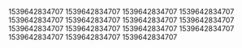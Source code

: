1539642834707
1539642834707
1539642834707
1539642834707
1539642834707
1539642834707
1539642834707
1539642834707
1539642834707
1539642834707
1539642834707
1539642834707
1539642834707
1539642834707
1539642834707